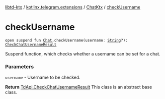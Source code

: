 [libtd-ktx](../../index.md) / [kotlinx.telegram.extensions](../index.md) / [ChatKtx](index.md) / [checkUsername](./check-username.md)

# checkUsername

`open suspend fun `[`Chat`](https://tdlibx.github.io/td/docs/org/drinkless/td/libcore/telegram/TdApi/Chat.html)`.checkUsername(username: `[`String`](https://kotlinlang.org/api/latest/jvm/stdlib/kotlin/-string/index.html)`?): `[`CheckChatUsernameResult`](https://tdlibx.github.io/td/docs/org/drinkless/td/libcore/telegram/TdApi/CheckChatUsernameResult.html)

Suspend function, which checks whether a username can be set for a chat.

### Parameters

`username` - Username to be checked.

**Return**
[TdApi.CheckChatUsernameResult](https://tdlibx.github.io/td/docs/org/drinkless/td/libcore/telegram/TdApi/CheckChatUsernameResult.html) This class is an abstract base class.

